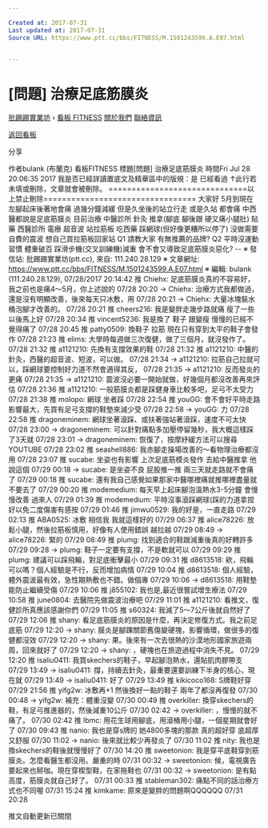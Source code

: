 ```yaml
---

Created at: 2017-07-31
Last updated at: 2017-07-31
Source URL: https://www.ptt.cc/bbs/FITNESS/M.1501243599.A.E07.html


---
```


# [問題] 治療足底筋膜炎


[批踢踢實業坊](https://www.ptt.cc/) › [看板 FITNESS](https://www.ptt.cc/bbs/FITNESS/index.html) [關於我們](https://www.ptt.cc/about.html) [聯絡資訊](https://www.ptt.cc/contact.html)

[返回看板](https://www.ptt.cc/bbs/FITNESS/index.html)

分享

作者bulank (布蘭克)
看板FITNESS
標題\[問題\] 治療足底筋膜炎
時間Fri Jul 28 20:06:35 2017
我是否已經詳讀置底文及精華區中的版規：是 已經看過 ↑此行若未填或刪除，文章就會被刪除。 ==============================以上禁止刪除\================================= 大家好 5月到現在 左腳起床後著地會痛 過幾分鐘減緩 但是久坐後的站立行走 或是久站 都會痛 中西醫都說是足底筋膜炎 目前治療 中醫診所 針灸 推拿(腳底 腳後跟 硬又痛小腿肚) 貼藥 西醫診所 電療 超音波 站拉筋板 吃西藥 踩網球(但好像更糟所以停了) 沒做需要自費的震波 想自己買拉筋板回家站 Q1 請教大家 有無推薦的品牌? Q2 平時沒運動習慣 體重破百 踩滑步機(交叉訓練機)減重 會不會又導致足底筋膜炎惡化? -- ※ 發信站: 批踢踢實業坊(ptt.cc), 來自: 111.240.28.129 ※ 文章網址: <https://www.ptt.cc/bbs/FITNESS/M.1501243599.A.E07.html> ※ 編輯: bulank (111.240.28.129), 07/28/2017 20:14:42
推 Chiehx: 足底筋膜炎真的不容易好，我之前也是痛4～5月，你上述說的 07/28 20:20
→ Chiehx: 治療方式我都做過，還是沒有明顯改善，後來每天只冰敷，用 07/28 20:21
→ Chiehx: 大量冰塊裝水桶泡腳才改善的。 07/28 20:21
推 cheers216: 我是變胖走幾步路就痛 瘦了一些以後馬上好 07/28 20:34
推 vincent5236: 我是換了 鞋子 跟變瘦 慢慢的已經不覺得痛了 07/28 20:45
推 patty0509: 換鞋子 拉筋 現在只有穿到太平的鞋子會發作 07/28 21:23
推 elims: 大學時每週做三次復健，做了三個月，就沒發作了。 07/28 21:32
推 a1121210: 先換有支撐效果的鞋 07/28 21:32
推 a1121210: 中醫的針灸，西醫的超音波、短波，可以做。 07/28 21:34
→ a1121210: 拉筋自己拉就可以，踩網球要控制好力道不然會適得其反， 07/28 21:35
→ a1121210: 反而發炎的更痛 07/28 21:35
→ a1121210: 震波沒必要一開始就做，好幾個月都沒改善再來評估 07/28 21:36
推 a1121210: 一般筋膜炎都是踩健身車比較多吧，足弓不太受力 07/28 21:38
推 molopo: 網球 坐者踩 07/28 22:54
推 youGG: 會不會好平時走路影響最大，先買有足弓支撐的鞋墊來減少受 07/28 22:58
→ youGG: 力 07/28 22:58
推 dragoneminem: 網球坐著滾踩、或扶著強站著滾踩，速度不可太快 07/28 23:00
→ dragoneminem: 可以針對痛點多加壓停留幾秒，我大概這樣踩了3天就 07/28 23:01
→ dragoneminem: 恢復了，按摩紓緩方法可以搜尋YOUTUBE 07/28 23:02
推 seashell886: 我赤腳走操場改善的～看物理治療都沒用 07/28 23:07
推 sucabe: 坐姿也有影響 上次足底筋模炎發作 去給中醫推拿 他說這個 07/29 00:18
→ sucabe: 是坐姿不良 屁股推一推 兩三天就走路就不會痛了 07/29 00:18
推 sucabe: 還有我自己感覺如果那家中醫哪裡痛就推哪裡盡量就不要去了 07/29 00:20
推 modemedium: 每天早上起床腳泡溫熱水3-5分鐘 會慢慢改善 過來人 07/29 01:39
推 modemedium: 平時沒事滾踩網球(踩的力道拿捏好以免二度傷害有感按 07/29 01:46
推 jimwu0529: 我的好是，一直走路 07/29 02:13
推 ABA0525: 冰敷 相信我 我就這樣好的 07/29 06:37
推 alice78226: 放鬆小腿，然後拉筋板慎用，好像有人使用錯誤 越拉越 07/29 08:49
→ alice78226: 緊的 07/29 08:49
推 plumg: 找到適合的鞋跟減重後真的好轉許多 07/29 09:28
→ plumg: 鞋子一定要有支撐，不是軟就可以 07/29 09:29
推 plumg: 建議可以踩飛輪，對足底衝擊最小 07/29 09:31
推 d8613518: 欸，飛輪可以嗎？個人經驗是不行，反而增加病情 07/29 10:04
推 d8613518: 個人經驗，體外震波最有效，急性期熱敷也不錯。做個專 07/29 10:06
→ d8613518: 用鞋墊能防止繼續受傷 07/29 10:06
推 j855102: 我也是,最近很嘗試增生療法 07/29 10:58
推 june0804: 去醫院先做震波治療吧 07/29 11:01
推 a1121210: 看推文，復健診所真應該感謝你們 07/29 11:05
推 s60324: 我減了5～7公斤後就自然好了 07/29 12:06
推 shany: 看足底筋膜炎的原因是什麼，再決定修復方式。我之前足底筋 07/29 12:20
→ shany: 膜炎是腳踝關節舊傷變硬塊，影響循環，做很多的復健都沒效 07/29 12:20
→ shany: 果。後來有一次去很熱的沙漠地形國家旅遊兩周，回來就好了 07/29 12:20
→ shany: ，硬塊也在旅遊過程中消失不見。 07/29 12:20
推 isaliu0411: 我買skechers的鞋子，早起腳泡熱水，還貼肌肉膠帶支 07/29 13:49
→ isaliu0411: 撐，持續去針灸，最重要還要訓練下半身的核心，現在就 07/29 13:49
→ isaliu0411: 好了 07/29 13:49
推 kikicoco168: S牌鞋好穿 07/29 21:56
推 yifg2w: 冰敷再+1 然後換好一點的鞋子 兩年了都沒再復發 07/30 00:48
→ yifg2w: 補充：體重沒變 07/30 00:49
推 overkiller: 換穿skechers的鞋，有足弓推進器的，然後減重10公斤 07/30 02:42
→ overkiller: ，慢慢的就不痛了。 07/30 02:42
推 lbmc: 用花生球用腳底，用滾桶用小腿，一個星期就會好了 07/30 09:43
推 nanio: 我也是穿s牌的 她4800多塊的那款 真的超好穿 底超厚又舒服 07/30 11:02
→ nanio: 後來就比較少再發炎了 07/30 11:02
推 nity: 我也是換skechers的鞋後就慢慢好了 07/30 14:20
推 sweetonion: 我是穿平底鞋穿到筋膜炎。怎麼看醫生都沒用。嚴重的時 07/31 00:32
→ sweetonion: 候，電視廣告要起來也掰咖。現在穿楔型鞋，在家拖鞋也 07/31 00:32
→ sweetonion: 是有點高度，筋膜炎就自己好了。 07/31 00:33
推 stableman302: 痛點不同的話治療方式也不同喔 07/31 15:24
推 kimkame: 原來是變胖的問題啊QQQQQQ 07/31 20:28

推文自動更新已關閉


